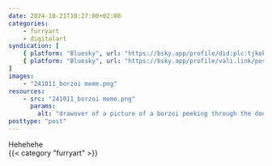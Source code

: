 ```yaml
---
date: 2024-10-21T10:27:00+02:00
categories:
    - furryart
    - digitalart
syndication: [
    { platform: "Bluesky", url: "https://bsky.app/profile/did:plc:tjkokzqdnfzzlaxdjjzzzi5b/post/3l6z3q626vv2o", hidden: true },
    { platform: "Bluesky", url: "https://bsky.app/profile/vali.link/post/3l6z3q626vv2o" }
]
images:
    - "241011_borzoi meme.png"
resources:
    - src: "241011_borzoi meme.png"
      params:
        alt: "drawover of a picture of a borzoi peeking through the door"
posttype: "post"
---
```

Hehehehe<br>
{{< category "furryart" >}}
